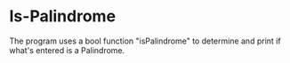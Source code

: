 # Is-Palindrome
The program uses a bool function "isPalindrome" to determine and print if what's entered is a Palindrome.

